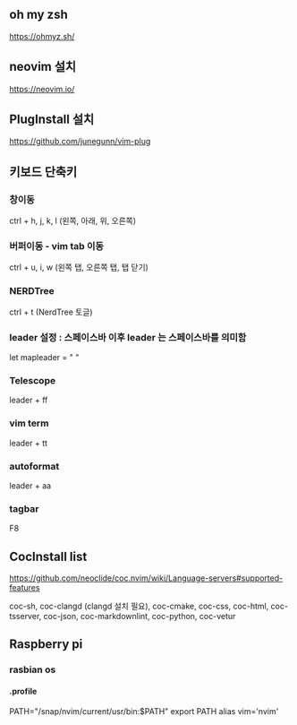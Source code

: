 ## oh my zsh
https://ohmyz.sh/

## neovim 설치
https://neovim.io/

## PlugInstall 설치
https://github.com/junegunn/vim-plug

## 키보드 단축키
### 창이동
ctrl + h, j, k, l (왼쪽, 아래, 위, 오른쪽)

### 버퍼이동 - vim tab 이동
ctrl + u, i, w (왼쪽 탭, 오른쪽 탭, 탭 닫기)

### NERDTree
ctrl + t (NerdTree 토글)

### leader 설정 : 스페이스바 이후 leader 는 스페이스바를 의미함
let mapleader = " "

### Telescope
leader + ff

### vim term
leader + tt

### autoformat
leader + aa

### tagbar
F8

## CocInstall list
https://github.com/neoclide/coc.nvim/wiki/Language-servers#supported-features

coc-sh, coc-clangd (clangd 설치 필요), coc-cmake, coc-css, coc-html, coc-tsserver, coc-json, coc-markdownlint, coc-python, coc-vetur

## Raspberry pi
### rasbian os
#### .profile
PATH="/snap/nvim/current/usr/bin:$PATH"
export PATH
alias vim='nvim'






